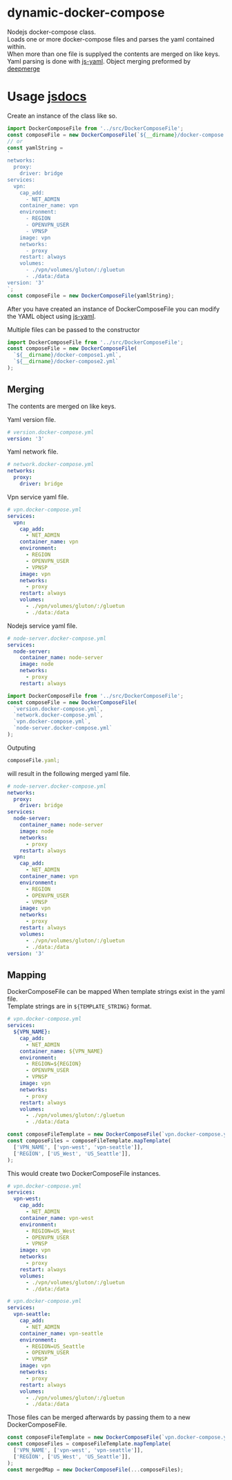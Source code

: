 # dynamic-docker-compose
Nodejs docker-compose class.  
Loads one or more docker-compose files and parses the yaml contained within.  
When more than one file is supplyed the contents are merged on like keys.
Yaml parsing is done with [js-yaml](https://www.npmjs.com/package/js-yaml).
Object merging preformed by [deepmerge](https://www.npmjs.com/package/deepmerge)


# Usage [jsdocs](https://giftora.github.io/dynamic-docker-compose/)
Create an instance of the class like so.
```javascript
import DockerComposeFile from '../src/DockerComposeFile';
const composeFile = new DockerComposeFile(`${__dirname}/docker-compose.yml`);
// or 
const yamlString = 
`
networks:
  proxy:
    driver: bridge
services:
  vpn:
    cap_add:
      - NET_ADMIN
    container_name: vpn
    environment:
      - REGION
      - OPENVPN_USER
      - VPNSP
    image: vpn
    networks:
      - proxy
    restart: always
    volumes:
      - ./vpn/volumes/gluton/:/gluetun
      - ./data:/data
version: '3'
`;
const composeFile = new DockerComposeFile(yamlString);
```

After you have created an instance of DockerComposeFile you can modify the YAML object using [js-yaml](https://www.npmjs.com/package/js-yaml).  

Multiple files can be passed to the constructor 
```javascript
import DockerComposeFile from '../src/DockerComposeFile';
const composeFile = new DockerComposeFile(
  `${__dirname}/docker-compose1.yml`, 
  `${__dirname}/docker-compose2.yml`
);
```  
## Merging
The contents are merged on like keys.  

Yaml version file.  
```yaml
# version.docker-compose.yml
version: '3'
```

Yaml network file.  
```yaml
# network.docker-compose.yml
networks:
  proxy:
    driver: bridge
```

Vpn service yaml file.
```yaml
# vpn.docker-compose.yml
services:
  vpn:
    cap_add:
      - NET_ADMIN
    container_name: vpn
    environment:
      - REGION
      - OPENVPN_USER
      - VPNSP
    image: vpn
    networks:
      - proxy
    restart: always
    volumes:
      - ./vpn/volumes/gluton/:/gluetun
      - ./data:/data
```

Nodejs service yaml file.
```yaml
# node-server.docker-compose.yml
services:
  node-server:
    container_name: node-server
    image: node
    networks:
      - proxy
    restart: always
```


```javascript
import DockerComposeFile from '../src/DockerComposeFile';
const composeFile = new DockerComposeFile(
  `version.docker-compose.yml`, 
  `network.docker-compose.yml`,
  `vpn.docker-compose.yml`,
  `node-server.docker-compose.yml`
);
```  

Outputing 
```javascript
composeFile.yaml;
```  
will result in the following merged yaml file.
```yaml
# node-server.docker-compose.yml
networks:
  proxy:
    driver: bridge
services:
  node-server:
    container_name: node-server
    image: node
    networks:
      - proxy
    restart: always
  vpn:
    cap_add:
      - NET_ADMIN
    container_name: vpn
    environment:
      - REGION
      - OPENVPN_USER
      - VPNSP
    image: vpn
    networks:
      - proxy
    restart: always
    volumes:
      - ./vpn/volumes/gluton/:/gluetun
      - ./data:/data
version: '3'
```

## Mapping 
DockerComposeFile can be mapped When template strings exist in the yaml file.  
Template strings are in `${TEMPLATE_STRING}` format.

```yaml
# vpn.docker-compose.yml
services:
  ${VPN_NAME}:
    cap_add:
      - NET_ADMIN
    container_name: ${VPN_NAME}
    environment:
      - REGION=${REGION}
      - OPENVPN_USER
      - VPNSP
    image: vpn
    networks:
      - proxy
    restart: always
    volumes:
      - ./vpn/volumes/gluton/:/gluetun
      - ./data:/data
```

```javascript
const composeFileTemplate = new DockerComposeFile(`vpn.docker-compose.yml`);
const composeFiles = composeFileTemplate.mapTemplate(
  ['VPN_NAME', ['vpn-west', 'vpn-seattle']],
  ['REGION', ['US_West', 'US_Seattle']],
);
```

This would create two DockerComposeFile instances.
```yaml
# vpn.docker-compose.yml
services:
  vpn-west:
    cap_add:
      - NET_ADMIN
    container_name: vpn-west
    environment:
      - REGION=US_West
      - OPENVPN_USER
      - VPNSP
    image: vpn
    networks:
      - proxy
    restart: always
    volumes:
      - ./vpn/volumes/gluton/:/gluetun
      - ./data:/data
```
```yaml
# vpn.docker-compose.yml
services:
  vpn-seattle:
    cap_add:
      - NET_ADMIN
    container_name: vpn-seattle
    environment:
      - REGION=US_Seattle
      - OPENVPN_USER
      - VPNSP
    image: vpn
    networks:
      - proxy
    restart: always
    volumes:
      - ./vpn/volumes/gluton/:/gluetun
      - ./data:/data
```

Those files can be merged afterwards by passing them to a new DockerComposeFile.

```javascript
const composeFileTemplate = new DockerComposeFile(`vpn.docker-compose.yml`);
const composeFiles = composeFileTemplate.mapTemplate(
  ['VPN_NAME', ['vpn-west', 'vpn-seattle']],
  ['REGION', ['US_West', 'US_Seattle']],
);
const mergedMap = new DockerComposeFile(...composeFiles);
```
